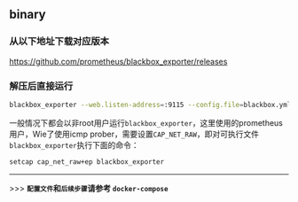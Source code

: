 ## binary

### 从以下地址下载对应版本

https://github.com/prometheus/blackbox_exporter/releases

### 解压后直接运行

```sh
blackbox_exporter --web.listen-address=:9115 --config.file=blackbox.yml
```

一般情况下都会以非root用户运行`blackbox_exporter`，这里使用的prometheus用户，Wie了使用icmp prober，需要设置`CAP_NET_RAW`，即对可执行文件`blackbox_exporter`执行下面的命令：

```sh
setcap cap_net_raw+ep blackbox_exporter
```

---

\>>> **`配置文件`和`后续步骤`请参考 `docker-compose`** 


